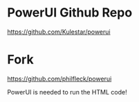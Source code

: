 # PowerUI Github Repo
https://github.com/Kulestar/powerui

# Fork
https://github.com/philfleck/powerui

PowerUI is needed to run the HTML code!